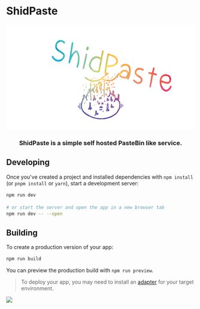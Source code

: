 # ShidPaste
<center>
<img height="280" width="" src="logo.png" />

### ShidPaste is a simple self hosted PasteBin like service. 

</center>

## Developing

Once you've created a project and installed dependencies with `npm install` (or `pnpm install` or `yarn`), start a development server:

```bash
npm run dev

# or start the server and open the app in a new browser tab
npm run dev -- --open
```

## Building

To create a production version of your app:

```bash
npm run build
```

You can preview the production build with `npm run preview`.

> To deploy your app, you may need to install an [adapter](https://kit.svelte.dev/docs/adapters) for your target environment.

<img src="https://shidshare.com/r/2updRX.png" />
